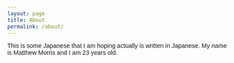 ```yaml
---
layout: page
title: About
permalink: /about/
---
```

This is some Japanese that I am hoping actually is written in Japanese.
My name is Matthew Morris and I am 23 years old. 

<style>
p{
	font-family: 'Noto Sans JP', sans-serif;
}
</style>